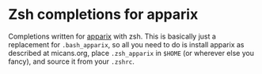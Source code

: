 # Zsh completions for apparix
Completions written for [apparix](https://micans.org/apparix/) with zsh. This is
basically just a replacement for `.bash_apparix`, so all you need to do is
install apparix as described at micans.org, place `.zsh_apparix` in `$HOME` (or
wherever else you fancy), and source it from your `.zshrc`.
